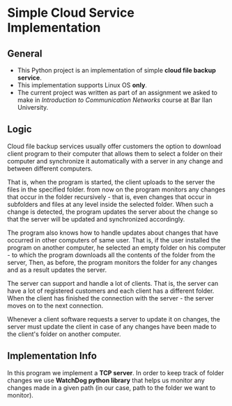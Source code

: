 # Simple Cloud Service Implementation
## General
- This Python project is an implementation of simple **cloud file backup service**.
- This implementation supports Linux OS **only**.
- The current project was written as part of an assignment we asked to make in _Introduction to Communication Networks_ 
course at Bar Ilan University.

## Logic
Cloud file backup services usually offer customers the option to download client program to
their computer that allows them to select a folder on their computer and synchronize it automatically
with a server in any change and between different computers.

That is, when the program is started, the client uploads to the server the files in the specified folder.
from now on the program monitors any changes that occur in the folder recursively - that is, even changes
that occur in subfolders and files at any level inside the selected folder. When such a change is detected, 
the program updates the server about the change so that the server will be updated and synchronized accordingly.

The program also knows how to handle updates about changes that have occurred in other computers of
same user. That is, if the user installed the program on another computer, he selected an empty folder on his computer - to
which the program downloads all the contents of the folder from the server,
Then, as before, the program monitors the folder for any changes and as a result updates the server.

The server can support and handle a lot of clients. That is, the server can have a lot of registered customers
and each client has a different folder. When the client has finished the connection with the server - the server
moves on to the next connection.

Whenever a client software requests a server to update it on changes, the server must update the client in case of any
changes have been made to the client's folder on another computer.

## Implementation Info
In this program we implement a **TCP server**.
In order to keep track of folder changes we use **WatchDog python library** that helps us
monitor any changes made in a given path (in our case, path to the folder we want to monitor).
